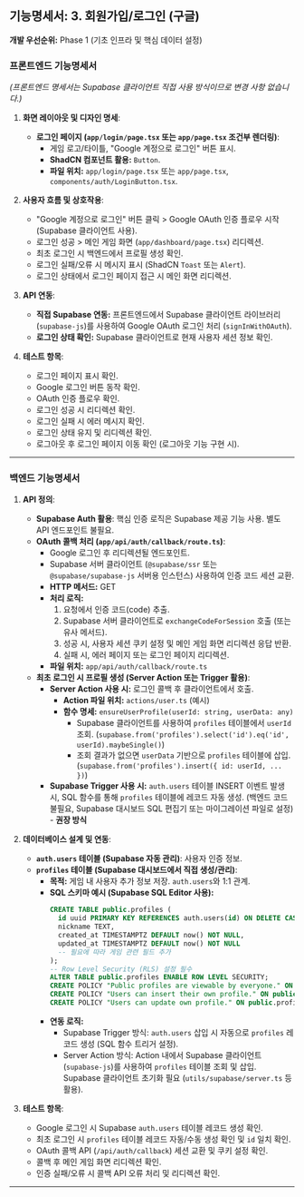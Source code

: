 ## **기능명세서: 3. 회원가입/로그인 (구글)**

**개발 우선순위:** Phase 1 (기초 인프라 및 핵심 데이터 설정)

### **프론트엔드 기능명세서**

*(프론트엔드 명세서는 Supabase 클라이언트 직접 사용 방식이므로 변경 사항 없습니다.)*

1.  **화면 레이아웃 및 디자인 명세**:
    *   **로그인 페이지 (`app/login/page.tsx` 또는 `app/page.tsx` 조건부 렌더링)**:
        *   게임 로고/타이틀, "Google 계정으로 로그인" 버튼 표시.
        *   **ShadCN 컴포넌트 활용:** `Button`.
        *   **파일 위치:** `app/login/page.tsx` 또는 `app/page.tsx`, `components/auth/LoginButton.tsx`.

2.  **사용자 흐름 및 상호작용**:
    *   "Google 계정으로 로그인" 버튼 클릭 > Google OAuth 인증 플로우 시작 (Supabase 클라이언트 사용).
    *   로그인 성공 > 메인 게임 화면 (`app/dashboard/page.tsx`) 리디렉션.
    *   최초 로그인 시 백엔드에서 프로필 생성 확인.
    *   로그인 실패/오류 시 메시지 표시 (ShadCN `Toast` 또는 `Alert`).
    *   로그인 상태에서 로그인 페이지 접근 시 메인 화면 리디렉션.

3.  **API 연동**:
    *   **직접 Supabase 연동:** 프론트엔드에서 Supabase 클라이언트 라이브러리 (`supabase-js`)를 사용하여 Google OAuth 로그인 처리 (`signInWithOAuth`).
    *   **로그인 상태 확인:** Supabase 클라이언트로 현재 사용자 세션 정보 확인.

4.  **테스트 항목**:
    *   로그인 페이지 표시 확인.
    *   Google 로그인 버튼 동작 확인.
    *   OAuth 인증 플로우 확인.
    *   로그인 성공 시 리디렉션 확인.
    *   로그인 실패 시 에러 메시지 확인.
    *   로그인 상태 유지 및 리디렉션 확인.
    *   로그아웃 후 로그인 페이지 이동 확인 (로그아웃 기능 구현 시).

---

### **백엔드 기능명세서**

1.  **API 정의**:
    *   **Supabase Auth 활용**: 핵심 인증 로직은 Supabase 제공 기능 사용. 별도 API 엔드포인트 불필요.
    *   **OAuth 콜백 처리 (`app/api/auth/callback/route.ts`)**:
        *   Google 로그인 후 리디렉션될 엔드포인트.
        *   Supabase 서버 클라이언트 (`@supabase/ssr` 또는 `@supabase/supabase-js` 서버용 인스턴스) 사용하여 인증 코드 세션 교환.
        *   **HTTP 메서드:** GET
        *   **처리 로직:**
            1.  요청에서 인증 코드(code) 추출.
            2.  Supabase 서버 클라이언트로 `exchangeCodeForSession` 호출 (또는 유사 메서드).
            3.  성공 시, 사용자 세션 쿠키 설정 및 메인 게임 화면 리디렉션 응답 반환.
            4.  실패 시, 에러 페이지 또는 로그인 페이지 리디렉션.
        *   **파일 위치:** `app/api/auth/callback/route.ts`
    *   **최초 로그인 시 프로필 생성 (Server Action 또는 Trigger 활용)**:
        *   **Server Action 사용 시:** 로그인 콜백 후 클라이언트에서 호출.
            *   **Action 파일 위치:** `actions/user.ts` (예시)
            *   **함수 명세:** `ensureUserProfile(userId: string, userData: any)`
                *   Supabase 클라이언트를 사용하여 `profiles` 테이블에서 `userId` 조회. (`supabase.from('profiles').select('id').eq('id', userId).maybeSingle()`)
                *   조회 결과가 없으면 `userData` 기반으로 `profiles` 테이블에 삽입. (`supabase.from('profiles').insert({ id: userId, ... })`)
        *   **Supabase Trigger 사용 시:** `auth.users` 테이블 INSERT 이벤트 발생 시, SQL 함수를 통해 `profiles` 테이블에 레코드 자동 생성. (백엔드 코드 불필요, Supabase 대시보드 SQL 편집기 또는 마이그레이션 파일로 설정) - **권장 방식**

2.  **데이터베이스 설계 및 연동**:
    *   **`auth.users` 테이블 (Supabase 자동 관리)**: 사용자 인증 정보.
    *   **`profiles` 테이블 (Supabase 대시보드에서 직접 생성/관리)**:
        *   **목적:** 게임 내 사용자 추가 정보 저장. `auth.users`와 1:1 관계.
        *   **SQL 스키마 예시 (Supabase SQL Editor 사용):**
            ```sql
            CREATE TABLE public.profiles (
              id uuid PRIMARY KEY REFERENCES auth.users(id) ON DELETE CASCADE, -- auth.users.id 참조 및 자동 삭제
              nickname TEXT,
              created_at TIMESTAMPTZ DEFAULT now() NOT NULL,
              updated_at TIMESTAMPTZ DEFAULT now() NOT NULL
              -- 필요에 따라 게임 관련 필드 추가
            );
            -- Row Level Security (RLS) 설정 필수
            ALTER TABLE public.profiles ENABLE ROW LEVEL SECURITY;
            CREATE POLICY "Public profiles are viewable by everyone." ON public.profiles FOR SELECT USING (true);
            CREATE POLICY "Users can insert their own profile." ON public.profiles FOR INSERT WITH CHECK (auth.uid() = id);
            CREATE POLICY "Users can update own profile." ON public.profiles FOR UPDATE USING (auth.uid() = id);
            ```
        *   **연동 로직:**
            *   Supabase Trigger 방식: `auth.users` 삽입 시 자동으로 `profiles` 레코드 생성 (SQL 함수 트리거 설정).
            *   Server Action 방식: Action 내에서 Supabase 클라이언트 (`supabase-js`)를 사용하여 `profiles` 테이블 조회 및 삽입. Supabase 클라이언트 초기화 필요 (`utils/supabase/server.ts` 등 활용).

3.  **테스트 항목**:
    *   Google 로그인 시 Supabase `auth.users` 테이블 레코드 생성 확인.
    *   최초 로그인 시 `profiles` 테이블 레코드 자동/수동 생성 확인 및 `id` 일치 확인.
    *   OAuth 콜백 API (`/api/auth/callback`) 세션 교환 및 쿠키 설정 확인.
    *   콜백 후 메인 게임 화면 리디렉션 확인.
    *   인증 실패/오류 시 콜백 API 오류 처리 및 리디렉션 확인.

---

